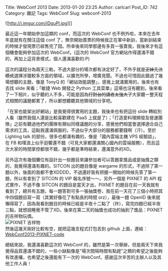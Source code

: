 Title: WebConf 2013
Date: 2013-01-20 23:25
Author: carlcarl
Post_ID: 742
Category: 雜記
Tags: WebConf
Slug: webconf-2013

![http://i.imgur.com/jDquPl.jpg][]

最近這一年開始參加這類的 conf，而這次的 WebConf
也不例外啦，本來在去年年底就有在關注這個 conf
了，無奈開始賣票的時候我正在軍中新訓，當新訓結束的時候才發現票已經售完了囧。所幸後來同學那邊有多買一張賣我，我後來才有這個機會能夠參加這次的
WebConf。(這次的 WebConf 官方網站作得還滿不錯的，再加上這背景樣式，個人還滿喜歡的:P)  
<!--more-->  

這次的議程分為兩天三軌，不過大部分的場次都有決定好了，不外乎就是~~正妹先決模式~~選擇涉獵較多方面的領域，以擴充所學，增廣見聞。不過也可惜因此錯過了幾場想聽的主題，像是
TonyQ 的「網站效能調整」，感覺上就滿實用的，後來也有去找 slide
來看；「敏捷 Web 開發之 Python 工具菜單」這場也沒有聽到，後來看了一下相片，似乎聽的人不多，可能是因為~~打對台的講者太強大了~~大家聽一整天程式相關的議題都累了，所以都想聽聽其他領域的分享吧。

「在家也能架出好網站」是我覺得很實用的主題，我後來也有把這份 slide
轉給別人看（雖然我個人還是比較喜歡建在 PaaS
上就是了）；「打造愛料理開發及營運團隊」之前有聽過他們的團隊有類似同樣議題的分享，感覺他們相當會選擇適合自己需求的工具，這點我還滿佩服的，不過似乎大部分的服務都要錢啊（汗）。至於
Lighting talk 的部份，很多也都滿有趣的，像是「國內雲端主機 VPS
經驗談」，在 FB 和噗浪上似乎迴響還不錯（可見大家都還滿關心國內的雲端服務），而且這次大家的時間掌控都很不錯，幾乎都是準時結束，還滿意外的XD。

另外這次有幾個攤位有設計出一些題目來讓參加者可以答題拿獎品或是抽獎之類的，我覺得還滿有趣的。SITCON 出的題目像是 wargame
的形式，不過除了第一題以外，後面的我都不會XDDDD，不過還好我有把握一開始的時候先答了第一題，所以有拿到了 SITCON 的 VIP 報名序號～～。另外一個是 PIXNET 的 API 程式實作，不過不像
SITCON 的題目是當天才出，PIXNET 的題目在前一天我就有看到了，總共有五題，每一題答對可多一張抽獎卷，我在前一天花了三個小時把其中四個題目寫一寫（其實好像花了有點長的時間
orz），最後一題 OpenID 後來就懶得寫了，因為我看到題目的時候已經是半夜十二點了（炸），寫完四題已經半夜三點，就想說睡覺不管了XD。後來在第二天的抽獎也成功的抽到了獎品：PIXNET
的吉祥物玩偶。  
![PIXNET 吉祥物][]  
然後這幾天剛好比較有空，就把這幾支程式打包丟到 github
上面，連結：[WebConf2013-PIXNET-code][]

總結來說，我還滿喜歡這次的 WebConf
的，雖然是第一次舉辦，但是兩天下來我覺得品質還滿不錯的，一些小缺點像是"場次間隔時間有點趕"之類的希望之後能夠有改進囉，也希望之後還能有下一次的
WebConf。感謝這次辛苦的主辦人以及其他工作人員！

  [http://i.imgur.com/jDquPl.jpg]: http://i.imgur.com/jDquPl.jpg "Hosted by imgur.com"
  [PIXNET 吉祥物]: http://i.imgur.com/0gXmZ23l.jpg
  [WebConf2013-PIXNET-code]: https://github.com/carlcarl/WebConf2013-PIXNET-code
    "WebConf2013-PIXNET-code"
